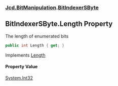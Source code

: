 ### [Jcd.BitManipulation](Jcd.BitManipulation.md 'Jcd.BitManipulation').[BitIndexerSByte](Jcd.BitManipulation.BitIndexerSByte.md 'Jcd.BitManipulation.BitIndexerSByte')

## BitIndexerSByte.Length Property

The length of enumerated bits

```csharp
public int Length { get; }
```

Implements [Length](Jcd.BitManipulation.IBitIndexer.Length.md 'Jcd.BitManipulation.IBitIndexer.Length')

#### Property Value
[System.Int32](https://docs.microsoft.com/en-us/dotnet/api/System.Int32 'System.Int32')